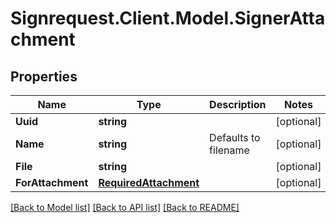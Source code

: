 # Signrequest.Client.Model.SignerAttachment
## Properties

Name | Type | Description | Notes
------------ | ------------- | ------------- | -------------
**Uuid** | **string** |  | [optional] 
**Name** | **string** | Defaults to filename | [optional] 
**File** | **string** |  | [optional] 
**ForAttachment** | [**RequiredAttachment**](RequiredAttachment.md) |  | [optional] 

[[Back to Model list]](../README.md#documentation-for-models) [[Back to API list]](../README.md#documentation-for-api-endpoints) [[Back to README]](../README.md)

